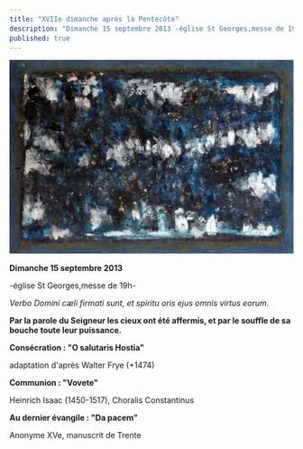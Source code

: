 ```yaml
---
title: "XVIIe dimanche après la Pentecôte"
description: "Dimanche 15 septembre 2013 -église St Georges,messe de 19h- Verbo Domini cæli firmati sunt, et spiritu oris ejus omnis virtus eorum. Par la parole du Seigneur les cieux ont été affermis, et par le souffle de sa bouche toute leur puissance. Consécration..."
published: true
---
```



![](/images/2013-09-18-m-morel-3.jpg)

**Dimanche 15 septembre 2013**

-église St Georges,messe de 19h-

*Verbo Domini cæli firmati sunt, et spiritu oris ejus omnis virtus eorum.*

**Par la parole du Seigneur les cieux ont été affermis, et par le souffle de sa bouche toute leur puissance.**

****Consécration : "O salutaris Hostia"****

adaptation d'après Walter Frye (+1474)

**Communion : "Vovete"**

Heinrich Isaac (1450-1517), Choralis Constantinus

**Au dernier évangile : "Da pacem"**

Anonyme XVe, manuscrit de Trente
